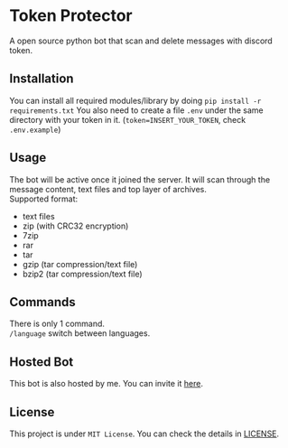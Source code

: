 # Token Protector

A open source python bot that scan and delete messages with discord token.

## Installation

You can install all required modules/library by doing `pip install -r requirements.txt`
You also need to create a file `.env` under the same directory with your token in it. (`token=INSERT_YOUR_TOKEN`, check `.env.example`)

## Usage

The bot will be active once it joined the server. It will scan through the message content, text files and top layer of archives.</br>
Supported format:

- text files
- zip (with CRC32 encryption)
- 7zip
- rar
- tar
- gzip (tar compression/text file)
- bzip2 (tar compression/text file)

## Commands

There is only 1 command.</br>
`/language` switch between languages.

## Hosted Bot

This bot is also hosted by me. You can invite it [here](https://discord.com/api/oauth2/authorize?client_id=1015401626632212560&permissions=11264&scope=bot).

## License

This project is under `MIT License`. You can check the details in [LICENSE](/LICENSE).
